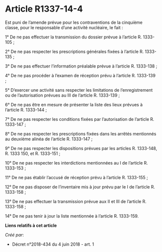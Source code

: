 # Article R1337-14-4

Est puni de l’amende prévue pour les contraventions de la cinquième classe, pour le responsable d’une activité nucléaire, le
fait :

1° De ne pas effectuer la transmission du dossier prévue à l’article R. 1333-105 ;

2° De ne pas respecter les prescriptions générales fixées à l’article R. 1333-135 ;

3° De ne pas effectuer l’information préalable prévue à l’article R. 1333-138 ;

4° De ne pas procéder à l’examen de réception prévu à l’article R. 1333-139 ;

5° D’exercer une activité sans respecter les limitations de l’enregistrement ou de l’autorisation prévues au III de l’article
R. 1333-139 ;

6° De ne pas être en mesure de présenter la liste des lieux prévues à l’article R. 1333-144 ;

7° De ne pas respecter les conditions fixées par l’autorisation de l’article R. 1333-147 ;

8° De ne pas respecter les prescriptions fixées dans les arrêtés mentionnés au deuxième alinéa de l’article R. 1333-147 ;

9° De ne pas respecter les dispositions prévues par les articles R. 1333-148, R. 1333 150, et R. 1333-151 ;

10° De ne pas respecter les interdictions mentionnées au I de l’article R. 1333-153 ;

11° De ne pas établir l’accusé de réception prévu à l’article R. 1333-155 ;

12° De ne pas disposer de l’inventaire mis à jour prévu par le I de l’article R. 1333-158 ;

13° De ne pas effectuer la transmission prévue aux II et III de l’article R. 1333-158 ;

14° De ne pas tenir à jour la liste mentionnée à l’article R. 1333-159.

**Liens relatifs à cet article**

_Créé par_:

  - Décret n°2018-434 du 4 juin 2018 - art. 1
